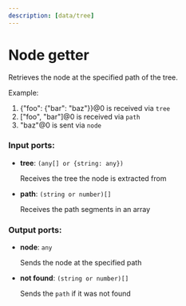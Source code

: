 ```yaml
---
description: [data/tree]
---
```


# Node getter

Retrieves the node at the specified path of the tree.

Example:
1. {"foo": {"bar": "baz"}}@0 is received via `tree`
2. ["foo", "bar"]@0 is received via `path`
3. "baz"@0 is sent via `node`


### Input ports:

* __tree__: `(any[] or {string: any})`

    Receives the tree the node is extracted from


* __path__: `(string or number)[]`

    Receives the path segments in an array

### Output ports:

* __node__: `any`

    Sends the node at the specified path


* __not found__: `(string or number)[]`

    Sends the `path` if it was not found

